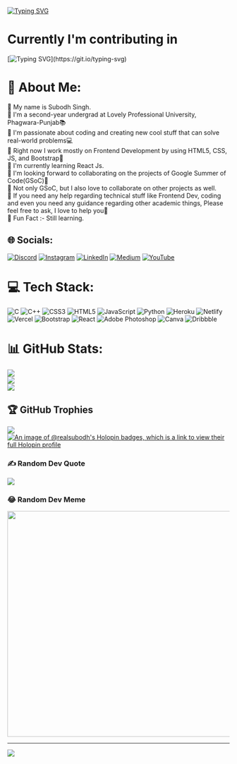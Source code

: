 [![Typing SVG](https://readme-typing-svg.demolab.com?font=Roboto+Slab&weight=500&size=30&duration=5011&pause=1000&color=8958F7&background=FFFFFF00&width=435&height=53&lines=Heyy!+Buddy%2C+How+are+you%3F%3F;Ohh%2C+by+the+way+I'm+SUBODH.;I'm+a+Frontend+Developer%F0%9F%98%80;And+Open+Source+Contributor%E2%9B%84%EF%B8%8F)](https://git.io/typing-svg)



# Currently I'm contributing in 
[![Typing SVG](https://readme-typing-svg.demolab.com?font=Roboto&weight=500&size=40&duration=5018&pause=1011&color=F7B700&vCenter=true&width=460&lines=SWoC+(season+3);powered+by+Devfolio.)](https://git.io/typing-svg)




# 💫 About Me:
📍 My name is Subodh Singh.<br>📍 I'm a second-year undergrad at Lovely Professional University, Phagwara-Punjab📚<br>📍 I'm passionate about coding and creating new cool stuff that can solve real-world problems💻<br>📍 Right now I work mostly on Frontend Development by using HTML5, CSS, JS, and Bootstrap📑<br>📍 I'm currently learning React Js.<br>📍 I'm looking forward to collaborating on the projects of Google Summer of Code(GSoC)🚀<br>📍 Not only GSoC, but I also love to collaborate on other projects as well.<br>📍 If you need any help regarding technical stuff like Frontend Dev, coding and even you need any guidance regarding other academic things, Please feel free to ask, I love to help you🤠<br>📍 Fun Fact :- Still learning.


## 🌐 Socials:
[![Discord](https://img.shields.io/badge/Discord-%237289DA.svg?logo=discord&logoColor=white)](htttps://discord.gg/https://discord.gg/S9fT3yc4) [![Instagram](https://img.shields.io/badge/Instagram-%23E4405F.svg?logo=Instagram&logoColor=white)](https://instagram.com/rea_lsubodh) [![LinkedIn](https://img.shields.io/badge/LinkedIn-%230077B5.svg?logo=linkedin&logoColor=white)](https://linkedin.com/in/subodh-singh-6b2a45217) [![Medium](https://img.shields.io/badge/Medium-12100E?logo=medium&logoColor=white)](https://medium.com/@subodhsingh3477) [![YouTube](https://img.shields.io/badge/YouTube-%23FF0000.svg?logo=YouTube&logoColor=white)](https://youtube.com/c/@realsubodh1) 

# 💻 Tech Stack:
![C](https://img.shields.io/badge/c-%2300599C.svg?style=flat&logo=c&logoColor=white) ![C++](https://img.shields.io/badge/c++-%2300599C.svg?style=flat&logo=c%2B%2B&logoColor=white) ![CSS3](https://img.shields.io/badge/css3-%231572B6.svg?style=flat&logo=css3&logoColor=white) ![HTML5](https://img.shields.io/badge/html5-%23E34F26.svg?style=flat&logo=html5&logoColor=white) ![JavaScript](https://img.shields.io/badge/javascript-%23323330.svg?style=flat&logo=javascript&logoColor=%23F7DF1E) ![Python](https://img.shields.io/badge/python-3670A0?style=flat&logo=python&logoColor=ffdd54) ![Heroku](https://img.shields.io/badge/heroku-%23430098.svg?style=flat&logo=heroku&logoColor=white) ![Netlify](https://img.shields.io/badge/netlify-%23000000.svg?style=flat&logo=netlify&logoColor=#00C7B7) ![Vercel](https://img.shields.io/badge/vercel-%23000000.svg?style=flat&logo=vercel&logoColor=white) ![Bootstrap](https://img.shields.io/badge/bootstrap-%23563D7C.svg?style=flat&logo=bootstrap&logoColor=white) ![React](https://img.shields.io/badge/react-%2320232a.svg?style=flat&logo=react&logoColor=%2361DAFB) ![Adobe Photoshop](https://img.shields.io/badge/adobephotoshop-%2331A8FF.svg?style=flat&logo=adobephotoshop&logoColor=white) ![Canva](https://img.shields.io/badge/Canva-%2300C4CC.svg?style=flat&logo=Canva&logoColor=white) ![Dribbble](https://img.shields.io/badge/Dribbble-EA4C89?style=flat&logo=dribbble&logoColor=white)
# 📊 GitHub Stats:
![](https://github-readme-stats.vercel.app/api?username=realsubodh&theme=dark&hide_border=false&include_all_commits=true&count_private=false)<br/>
![](https://github-readme-streak-stats.herokuapp.com/?user=realsubodh&theme=dark&hide_border=false)<br/>
![](https://github-readme-stats.vercel.app/api/top-langs/?username=realsubodh&theme=dark&hide_border=false&include_all_commits=true&count_private=false&layout=compact)

## 🏆 GitHub Trophies
![](https://github-profile-trophy.vercel.app/?username=realsubodh&theme=dark_dimmed&no-frame=false&no-bg=true&margin-w=4)
[![An image of @realsubodh's Holopin badges, which is a link to view their full Holopin profile](https://holopin.me/realsubodh)](https://holopin.io/@realsubodh)

### ✍️ Random Dev Quote
![](https://quotes-github-readme.vercel.app/api?type=horizontal&theme=gruvbox)

### 😂 Random Dev Meme
<img src="https://random-memer.herokuapp.com/" width="512px"/>

---
[![](https://visitcount.itsvg.in/api?id=realsubodh&label=Profile%20Views&pretty=false)](https://visitcount.itsvg.in)
  


<!---
realsubodh/realsubodh is a ✨ special ✨ repository because its `README.md` (this file) appears on your GitHub profile.
You can click the Preview link to take a look at your changes.
--->
